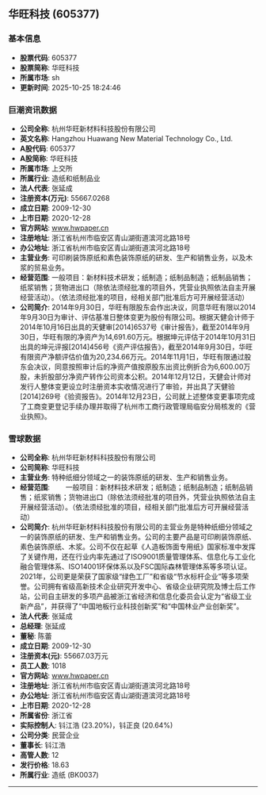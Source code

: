 ## 华旺科技 (605377)

### 基本信息

- **股票代码**: 605377
- **股票简称**: 华旺科技
- **所属市场**: sh
- **更新时间**: 2025-10-25 18:24:46

### 巨潮资讯数据

- **公司全称**: 杭州华旺新材料科技股份有限公司
- **英文名称**: Hangzhou Huawang New Material Technology Co., Ltd.
- **A股代码**: 605377
- **A股简称**: 华旺科技
- **所属市场**: 上交所
- **所属行业**: 造纸和纸制品业
- **法人代表**: 张延成
- **注册资本(万元)**: 55667.0268
- **成立日期**: 2009-12-30
- **上市日期**: 2020-12-28
- **官方网站**: www.hwpaper.cn
- **注册地址**: 浙江省杭州市临安区青山湖街道滨河北路18号
- **办公地址**: 浙江省杭州市临安区青山湖街道滨河北路18号
- **主营业务**: 可印刷装饰原纸和素色装饰原纸的研发、生产和销售业务，以及木浆的贸易业务。
- **经营范围**: 一般项目：新材料技术研发；纸制造；纸制品制造；纸制品销售；纸浆销售；货物进出口（除依法须经批准的项目外，凭营业执照依法自主开展经营活动）。（依法须经批准的项目，经相关部门批准后方可开展经营活动）
- **公司简介**: 2014年9月30日，华旺有限股东会作出决议，同意华旺有限以2014年9月30日为审计、评估基准日整体变更为股份有限公司。根据天健会计师于2014年10月16日出具的天健审[2014]6537号《审计报告》，截至2014年9月30日，华旺有限的净资产为14,691.60万元。根据坤元评估于2014年10月31日出具的坤元评报[2014]456号《资产评估报告》，截至2014年9月30日，华旺有限资产净额评估价值为20,234.66万元。2014年11月1日，华旺有限通过股东会决议，同意按照审计后的净资产值按原股东出资比例折合为6,600.00万股，未折股部分净资产转作公司资本公积。2014年12月12日，天健会计师对发行人整体变更设立时注册资本实收情况进行了审验，并出具了天健验[2014]269号《验资报告》。2014年12月23日，公司就上述整体变更事项完成了工商变更登记手续办理并取得了杭州市工商行政管理局临安分局核发的《营业执照》。

### 雪球数据

- **公司全称**: 杭州华旺新材料科技股份有限公司
- **公司简称**: 华旺科技
- **主营业务**: 特种纸细分领域之一的装饰原纸的研发、生产和销售业务。
- **经营范围**: 　　一般项目：新材料技术研发；纸制造；纸制品制造；纸制品销售；纸浆销售；货物进出口（除依法须经批准的项目外，凭营业执照依法自主开展经营活动）。（依法须经批准的项目，经相关部门批准后方可开展经营活动）
- **公司简介**: 杭州华旺新材料科技股份有限公司的主营业务是特种纸细分领域之一的装饰原纸的研发、生产和销售业务。公司的主要产品是可印刷装饰原纸、素色装饰原纸、木浆。公司不仅在起草《人造板饰面专用纸》国家标准中发挥了关键作用，还在行业内率先通过了ISO9001质量管理体系、信息化与工业化融合管理体系、ISO14001环保体系以及FSC国际森林管理体系等多项认证。2021年，公司更是荣获了国家级“绿色工厂”和省级“节水标杆企业”等多项荣誉。公司拥有省级高新技术企业研究开发中心、省级企业研究院及博士后工作站，公司自主研发的多项产品被浙江省经济和信息化委员会认定为“省级工业新产品”，并获得了“中国地板行业科技创新奖”和“中国林业产业创新奖”。
- **法人代表**: 张延成
- **总经理**: 张延成
- **董秘**: 陈蕾
- **成立日期**: 2009-12-30
- **注册资本(元)**: 55667.03万元
- **员工人数**: 1018
- **官方网站**: www.hwpaper.cn
- **注册地址**: 浙江省杭州市临安区青山湖街道滨河北路18号
- **办公地址**: 浙江省杭州市临安区青山湖街道滨河北路18号
- **上市日期**: 2020-12-28
- **所属省份**: 浙江省
- **实际控制人**: 钭江浩 (23.20%)，钭正良 (20.64%)
- **公司分类**: 民营企业
- **董事长**: 钭江浩
- **高管人数**: 12
- **发行价格**: 18.63
- **所属行业**: 造纸 (BK0037)

---